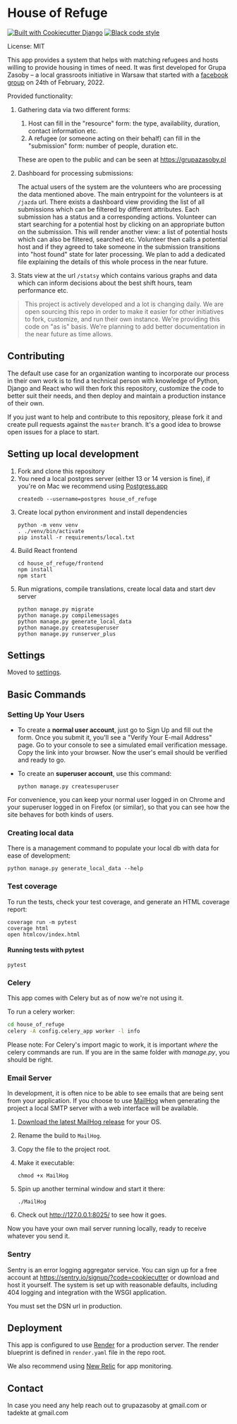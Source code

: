 # House of Refuge

[![Built with Cookiecutter Django](https://img.shields.io/badge/built%20with-Cookiecutter%20Django-ff69b4.svg?logo=cookiecutter)](https://github.com/cookiecutter/cookiecutter-django/)
[![Black code style](https://img.shields.io/badge/code%20style-black-000000.svg)](https://github.com/ambv/black)

License: MIT

This app provides a system that helps with matching refugees and hosts willing to provide housing in times of need. It was first developed for Grupa Zasoby – a local grassroots initiative in Warsaw that started with a [facebook group](https://www.facebook.com/groups/zasobygrupa) on 24th of February, 2022.

Provided functionality:

1. Gathering data via two different forms:

   1. Host can fill in the "resource" form: the type, availability, duration, contact information etc.
   2. A refugee (or someone acting on their behalf) can fill in the "submission" form: number of people, duration etc.

   These are open to the public and can be seen at https://grupazasoby.pl

2. Dashboard for processing submissions:

   The actual users of the system are the volunteers who are processing the data mentioned above. The main entrypoint for the volunteers is at `/jazda` url. There exists a dashboard view providing the list of all submissions which can be filtered by different attributes. Each submission has a status and a corresponding actions. Volunteer can start searching for a potential host by clicking on an appropriate button on the submission. This will render another view: a list of potential hosts which can also be filtered, searched etc. Volunteer then calls a potential host and if they agreed to take someone in the submission transitions into "host found" state for later processing. We plan to add a dedicated file explaining the details of this whole process in the near future.

3. Stats view at the url `/statsy` which contains various graphs and data which can inform decisions about the best shift hours, team performance etc.

> This project is actively developed and a lot is changing daily. We are open sourcing this repo in order to make it easier for other initiatives to fork, customize, and run their own instance. We're providing this code on "as is" basis. We're planning to add better documentation in the near future as time allows.

## Contributing

The default use case for an organization wanting to incorporate our process in their own work is to find a technical person with knowledge of Python, Django and React who will then fork this repository, customize the code to better suit their needs, and then deploy and maintain a production instance of their own.

If you just want to help and contribute to this repository, please fork it and create pull requests against the `master` branch. It's a good idea to browse open issues for a place to start.

## Setting up local development

1. Fork and clone this repository
2. You need a local postgres server (either 13 or 14 version is fine), if you're on Mac we recommend using [Postgress.app](https://postgresapp.com/)
   ```
   createdb --username=postgres house_of_refuge
   ```
3. Create local python environment and install dependencies
   ```
   python -m venv venv
   . ./venv/bin/activate
   pip install -r requirements/local.txt
   ```
4. Build React frontend
   ```
   cd house_of_refuge/frontend
   npm install
   npm start
   ```
5. Run migrations, compile translations, create local data and start dev server
   ```
   python manage.py migrate
   python manage.py compilemessages
   python manage.py generate_local_data
   python manage.py createsuperuser
   python manage.py runserver_plus
   ```

## Settings

Moved to [settings](http://cookiecutter-django.readthedocs.io/en/latest/settings.html).

## Basic Commands

### Setting Up Your Users

- To create a **normal user account**, just go to Sign Up and fill out the form. Once you submit it, you'll see a "Verify Your E-mail Address" page. Go to your console to see a simulated email verification message. Copy the link into your browser. Now the user's email should be verified and ready to go.

- To create an **superuser account**, use this command:

      python manage.py createsuperuser

For convenience, you can keep your normal user logged in on Chrome and your superuser logged in on Firefox (or similar), so that you can see how the site behaves for both kinds of users.

### Creating local data

There is a management command to populate your local db with data for ease of development:

    python manage.py generate_local_data --help

### Test coverage

To run the tests, check your test coverage, and generate an HTML coverage report:

    coverage run -m pytest
    coverage html
    open htmlcov/index.html

#### Running tests with pytest

    pytest

### Celery

This app comes with Celery but as of now we're not using it.

To run a celery worker:

```bash
cd house_of_refuge
celery -A config.celery_app worker -l info
```

Please note: For Celery's import magic to work, it is important _where_ the celery commands are run. If you are in the same folder with _manage.py_, you should be right.

### Email Server

In development, it is often nice to be able to see emails that are being sent from your application. If you choose to use [MailHog](https://github.com/mailhog/MailHog) when generating the project a local SMTP server with a web interface will be available.

1.  [Download the latest MailHog release](https://github.com/mailhog/MailHog/releases) for your OS.

2.  Rename the build to `MailHog`.

3.  Copy the file to the project root.

4.  Make it executable:

        chmod +x MailHog

5.  Spin up another terminal window and start it there:

        ./MailHog

6.  Check out <http://127.0.0.1:8025/> to see how it goes.

Now you have your own mail server running locally, ready to receive whatever you send it.

### Sentry

Sentry is an error logging aggregator service. You can sign up for a free account at <https://sentry.io/signup/?code=cookiecutter> or download and host it yourself.
The system is set up with reasonable defaults, including 404 logging and integration with the WSGI application.

You must set the DSN url in production.

## Deployment

This app is configured to use [Render](https://render.com/) for a production server.
The render blueprint is defined in `render.yaml` file in the repo root.

We also recommend using [New Relic](https://newrelic.com/) for app monitoring.

## Contact

In case you need any help reach out to grupazasoby at gmail.com or tadekte at gmail.com
